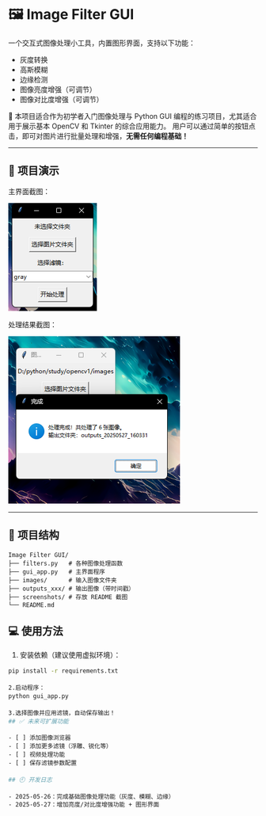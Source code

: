 # 🖼️ Image Filter GUI

一个交互式图像处理小工具，内置图形界面，支持以下功能：

- 灰度转换
- 高斯模糊
- 边缘检测
- 图像亮度增强（可调节）
- 图像对比度增强（可调节）

📌 本项目适合作为初学者入门图像处理与 Python GUI 编程的练习项目，尤其适合用于展示基本 OpenCV 和 Tkinter 的综合应用能力。
用户可以通过简单的按钮点击，即可对图片进行批量处理和增强，**无需任何编程基础！**

---

## 📸 项目演示

主界面截图：

![界面截图](screenshots/interface.png)

处理结果截图：

![输出样例](screenshots/output_sample.png)

---

## 📁 项目结构
```
Image Filter GUI/
├── filters.py   # 各种图像处理函数
├── gui_app.py   # 主界面程序
├── images/      # 输入图像文件夹
├── outputs_xxx/ # 输出图像（带时间戳）
├── screenshots/ # 存放 README 截图
└── README.md
```
## 💻 使用方法

1. 安装依赖（建议使用虚拟环境）：

```bash
pip install -r requirements.txt

2.启动程序：
python gui_app.py

3.选择图像并应用滤镜，自动保存输出！
## ✅ 未来可扩展功能

- [ ] 添加图像浏览器
- [ ] 添加更多滤镜（浮雕、锐化等）
- [ ] 视频处理功能
- [ ] 保存滤镜参数配置

## 🕘 开发日志

- 2025-05-26：完成基础图像处理功能（灰度、模糊、边缘）
- 2025-05-27：增加亮度/对比度增强功能 + 图形界面